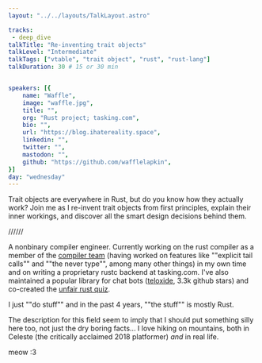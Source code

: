 ```yaml
---
layout: "../../layouts/TalkLayout.astro"

tracks: 
 - deep_dive
talkTitle: "Re-inventing trait objects"
talkLevel: "Intermediate"
talkTags: ["vtable", "trait object", "rust", "rust-lang"]
talkDuration: 30 # 15 or 30 min


speakers: [{
    name: "Waffle",
    image: "waffle.jpg",
    title: "",
    org: "Rust project; tasking.com",
    bio: "",
    url: "https://blog.ihatereality.space",
    linkedin: "",
    twitter: "",
    mastodon: "",
    github: "https://github.com/wafflelapkin",
}]
day: "wednesday"
---
```


Trait objects are everywhere in Rust, but do you know how they actually work? Join me as I re-invent trait objects from first principles, explain their inner workings, and discover all the smart design decisions behind them.

//////

A nonbinary compiler engineer. Currently working on the rust compiler as a member of the [compiler team](https://www.rust-lang.org/governance/teams/compiler#team-compiler) (having worked on features like ""explicit tail calls"" and ""the never type"", among many other things) in my own time and on writing a proprietary rustc backend at tasking.com. I've also maintained a popular library for chat bots ([teloxide](https://lib.rs/crates/teloxide), 3.3k github stars) and co-created the [unfair rust quiz](https://this.quiz.is.fckn.gay).

I just ""do stuff"" and in the past 4 years, ""the stuff"" is mostly Rust.

The description for this field seem to imply that I should put something silly here too, not just the dry boring facts... I love hiking on mountains, both in Celeste (the critically acclaimed 2018 platformer) *and* in real life.

meow :3

